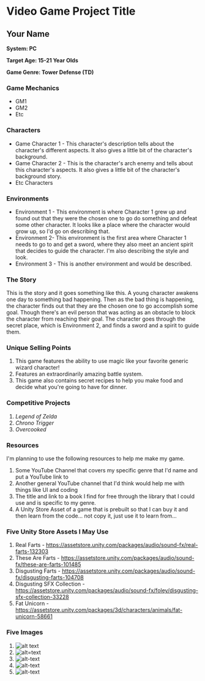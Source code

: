 # Video Game Project Title

## Your Name

__System: PC__

__Target Age: 15-21 Year Olds__

__Game Genre: Tower Defense (TD)__

### Game Mechanics
- GM1
- GM2
- Etc

### Characters
- Game Character 1 - This character's description tells about the character's different aspects.  It also gives a little bit of the character's background.
- Game Character 2 - This is the character's arch enemy and tells about this character's aspects.  It also gives a little bit of the character's background story. 
- Etc Characters

### Environments
- Environment 1 - This environment is where Character 1 grew up and found out that they were the chosen one to go do something and defeat some other character.  It looks like a place where the character would grow up, so I'd go on describing that. 
- Environment 2- This environment is the first area where Character 1 needs to go to and get a sword, where they also meet an ancient spirit that decides to guide the character.  I'm also describing the style and look. 
- Environment 3 - This is another environment and would be described. 

### The Story
This is the story and it goes something like this.  A young character awakens one day to something bad happening.  Then as the bad thing is happening, the character finds out that they are the chosen one to go accomplish some goal.  Though there's an evil person that was acting as an obstacle to block the character from reaching their goal.  The character goes through the secret place, which is Environment 2, and finds a sword and a spirit to guide them. 

### Unique Selling Points
1. This game features the ability to use magic like your favorite generic wizard character!
2. Features an extraordinarily amazing battle system. 
3. This game also contains secret recipes to help you make food and decide what you're going to have for dinner. 

### Competitive Projects
1. *Legend of Zelda*
2. *Chrono Trigger*
3. *Overcooked*

### Resources
I'm planning to use the following resources to help me make my game.
1. Some YouTube Channel that covers my specific genre that I'd name and put a YouTube link to
2. Another general YouTube channel that I'd think would help me with things like UI and coding
3. The title and link to a book I find for free through the library that I could use and is specific to my genre. 
4. A Unity Store Asset of a game that is prebuilt so that I can buy it and then learn from the code... not copy it, just use it to learn from...

### Five Unity Store Assets I May Use
1. Real Farts - <https://assetstore.unity.com/packages/audio/sound-fx/real-farts-132303>
2. These Are Farts - <https://assetstore.unity.com/packages/audio/sound-fx/these-are-farts-101485>
3. Disgusting Farts - <https://assetstore.unity.com/packages/audio/sound-fx/disgusting-farts-104708>
4. Disgusting SFX Collection - <https://assetstore.unity.com/packages/audio/sound-fx/foley/disgusting-sfx-collection-33228>
5. Fat Unicorn - <https://assetstore.unity.com/packages/3d/characters/animals/fat-unicorn-58661>

### Five Images
1. ![alt text](https://nation.com.pk/digital_images/large/2018-04-09/the-unicorn-land-1523279289-3839.jpg "Unicorn Land")
2. ![alt=text](https://landofunicorns.weebly.com/uploads/1/3/6/5/13650247/411011924.jpg "Unicorns Touching Horns")
3. ![alt-text](https://landofunicorns.weebly.com/uploads/1/3/6/5/13650247/994755325.jpg?169 "Sad Unicorn")
4. ![alt-text](https://thumbs.gfycat.com/ElasticDefiniteJunco.webp "Tight Pants, Tight Pants, Body Roll")
5. ![alt-text](http://sf.co.ua/14/03/wallpaper-2427141.jpg "Fantasy Spirit")
